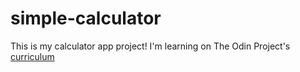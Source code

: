 # simple-calculator
This is my calculator app project!
I'm learning on The Odin Project's [curriculum](https://www.theodinproject.com/courses/web-development-101/lessons/calculator)
